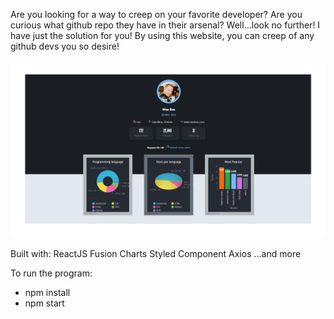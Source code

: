 Are you looking for a way to creep on your favorite developer?
Are you curious what github repo they have in their arsenal?
Well...look no further! I have just the solution for you!
By using this website, you can creep of any github devs you so desire!

![Application](src/image/Readme/Fullscreen.png)

Built with:
ReactJS
Fusion Charts
Styled Component
Axios
...and more

To run the program:

- npm install
- npm start
